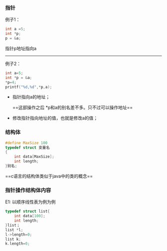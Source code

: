 ### 指针

例子1：

```c
int a =5; 
int *p;
p = &a;
```

指针p地址指向a



------



例子2：

```c
int a=5;
int *p = &a;
*p=4;
printf("%d,%d",*p,a);
```

- 指针指向a的地址；

  ==这部操作之后 *p和a的别名差不多。只不过可以操作地址==

- 修改指针指向地址的值，也就是修改a的值；



### 结构体

```c
#define MaxSize 100
typedef struct 变量名
{
    int data[MaxSize];
    int length;
}别名;
```

==c语言的结构体类似于java中的类的概念==



### 指针操作结构体内容

E1: 以顺序线性表为例为例

```c
typedef struct list{
    int data[100];
    int length;
}list；
list *l;
l->length=0;
list k;
k.length=0;

```

